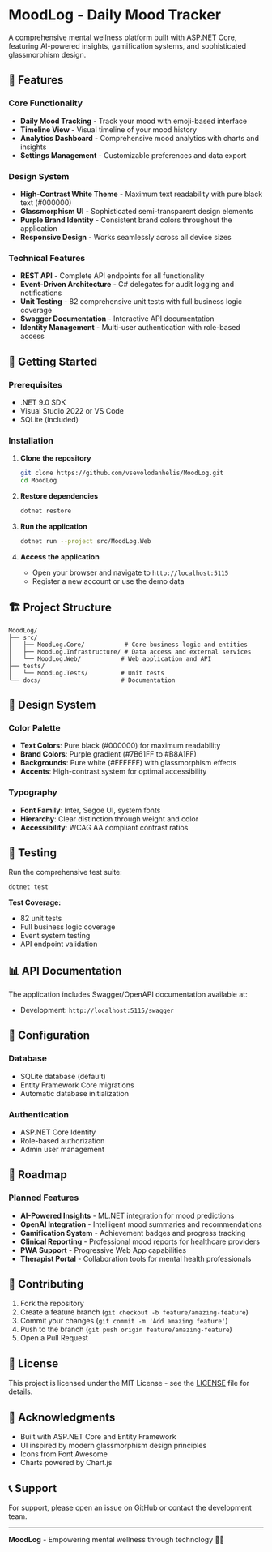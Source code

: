 # MoodLog - Daily Mood Tracker

A comprehensive mental wellness platform built with ASP.NET Core, featuring AI-powered insights, gamification systems, and sophisticated glassmorphism design.

## 🌟 Features

### Core Functionality
- **Daily Mood Tracking** - Track your mood with emoji-based interface
- **Timeline View** - Visual timeline of your mood history
- **Analytics Dashboard** - Comprehensive mood analytics with charts and insights
- **Settings Management** - Customizable preferences and data export

### Design System
- **High-Contrast White Theme** - Maximum text readability with pure black text (#000000)
- **Glassmorphism UI** - Sophisticated semi-transparent design elements
- **Purple Brand Identity** - Consistent brand colors throughout the application
- **Responsive Design** - Works seamlessly across all device sizes

### Technical Features
- **REST API** - Complete API endpoints for all functionality
- **Event-Driven Architecture** - C# delegates for audit logging and notifications
- **Unit Testing** - 82 comprehensive unit tests with full business logic coverage
- **Swagger Documentation** - Interactive API documentation
- **Identity Management** - Multi-user authentication with role-based access

## 🚀 Getting Started

### Prerequisites
- .NET 9.0 SDK
- Visual Studio 2022 or VS Code
- SQLite (included)

### Installation

1. **Clone the repository**
   ```bash
   git clone https://github.com/vsevolodanhelis/MoodLog.git
   cd MoodLog
   ```

2. **Restore dependencies**
   ```bash
   dotnet restore
   ```

3. **Run the application**
   ```bash
   dotnet run --project src/MoodLog.Web
   ```

4. **Access the application**
   - Open your browser and navigate to `http://localhost:5115`
   - Register a new account or use the demo data

## 🏗️ Project Structure

```
MoodLog/
├── src/
│   ├── MoodLog.Core/           # Core business logic and entities
│   ├── MoodLog.Infrastructure/ # Data access and external services
│   └── MoodLog.Web/           # Web application and API
├── tests/
│   └── MoodLog.Tests/         # Unit tests
└── docs/                      # Documentation
```

## 🎨 Design System

### Color Palette
- **Text Colors**: Pure black (#000000) for maximum readability
- **Brand Colors**: Purple gradient (#7B61FF to #B8A1FF)
- **Backgrounds**: Pure white (#FFFFFF) with glassmorphism effects
- **Accents**: High-contrast system for optimal accessibility

### Typography
- **Font Family**: Inter, Segoe UI, system fonts
- **Hierarchy**: Clear distinction through weight and color
- **Accessibility**: WCAG AA compliant contrast ratios

## 🧪 Testing

Run the comprehensive test suite:

```bash
dotnet test
```

**Test Coverage:**
- 82 unit tests
- Full business logic coverage
- Event system testing
- API endpoint validation

## 📊 API Documentation

The application includes Swagger/OpenAPI documentation available at:
- Development: `http://localhost:5115/swagger`

## 🔧 Configuration

### Database
- SQLite database (default)
- Entity Framework Core migrations
- Automatic database initialization

### Authentication
- ASP.NET Core Identity
- Role-based authorization
- Admin user management

## 🎯 Roadmap

### Planned Features
- **AI-Powered Insights** - ML.NET integration for mood predictions
- **OpenAI Integration** - Intelligent mood summaries and recommendations
- **Gamification System** - Achievement badges and progress tracking
- **Clinical Reporting** - Professional mood reports for healthcare providers
- **PWA Support** - Progressive Web App capabilities
- **Therapist Portal** - Collaboration tools for mental health professionals

## 🤝 Contributing

1. Fork the repository
2. Create a feature branch (`git checkout -b feature/amazing-feature`)
3. Commit your changes (`git commit -m 'Add amazing feature'`)
4. Push to the branch (`git push origin feature/amazing-feature`)
5. Open a Pull Request

## 📝 License

This project is licensed under the MIT License - see the [LICENSE](LICENSE) file for details.

## 🙏 Acknowledgments

- Built with ASP.NET Core and Entity Framework
- UI inspired by modern glassmorphism design principles
- Icons from Font Awesome
- Charts powered by Chart.js

## 📞 Support

For support, please open an issue on GitHub or contact the development team.

---

**MoodLog** - Empowering mental wellness through technology 🧠💜
